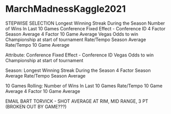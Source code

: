 # MarchMadnessKaggle2021


STEPWISE SELECTION
Longest Winning Streak During the Season
Number of Wins In Last 10 Games
Conference Fixed Effect - Conference ID
4 Factor Season Average
4 Factor 10 Game Average
Vegas Odds to win Championship at start of tournament
Rate/Tempo Season Average
Rate/Tempo 10 Game Average

Attribute:
Conference Fixed Effect - Conference ID
Vegas Odds to win Championship at start of tournament

Season:
Longest Winning Streak During the Season
4 Factor Season Average
Rate/Tempo Season Average

10 Games Rolling:
Number of Wins In Last 10 Games
Rate/Tempo 10 Game Average
4 Factor 10 Game Average

EMAIL BART TORVICK - SHOT AVERAGE AT RIM, MID RANGE, 3 PT (BROKEN OUT BY GAME???)





